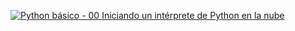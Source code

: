 [![Python básico - 00 Iniciando un intérprete de Python en la nube](http://img.youtube.com/vi/Uf4hm5D6saY/0.jpg)](http://www.youtube.com/watch?v=Uf4hm5D6saY)
